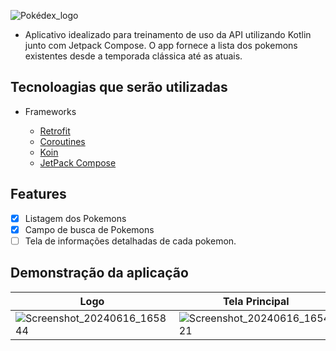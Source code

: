 ![Pokédex_logo](https://github.com/clopesbraga/PokemonList/assets/58059669/ef3fafdb-6bc1-436c-bdcd-7c14f6e7a7a3)


- Aplicativo idealizado para treinamento de uso da API utilizando Kotlin junto com Jetpack Compose.
  O app fornece a lista dos pokemons existentes desde a temporada clássica até as atuais.

## Tecnoloagias que serão utilizadas
<!--ts-->
   * Frameworks
  
      * [Retrofit](https://square.github.io/retrofit/)
      * [Coroutines](https://developer.android.com/kotlin/coroutines?hl=pt-br)
      * [Koin](https://insert-koin.io/)
      * [JetPack Compose](https://developer.android.com/develop/ui/compose/documentation?hl=pt-br)
<!--te-->


## Features 

- [x] Listagem dos Pokemons
- [x] Campo de busca de Pokemons
- [ ] Tela de informações detalhadas de cada pokemon.

## Demonstração da aplicação


| Logo |Tela Principal|
|----------|----------|
| ![Screenshot_20240616_165844](https://github.com/clopesbraga/PokemonList/assets/58059669/86648644-410f-484c-a152-c1a6e485cf26)|![Screenshot_20240616_165421](https://github.com/clopesbraga/PokemonList/assets/58059669/4e4d706e-e0f3-477e-a737-6075ad65691a)| 


